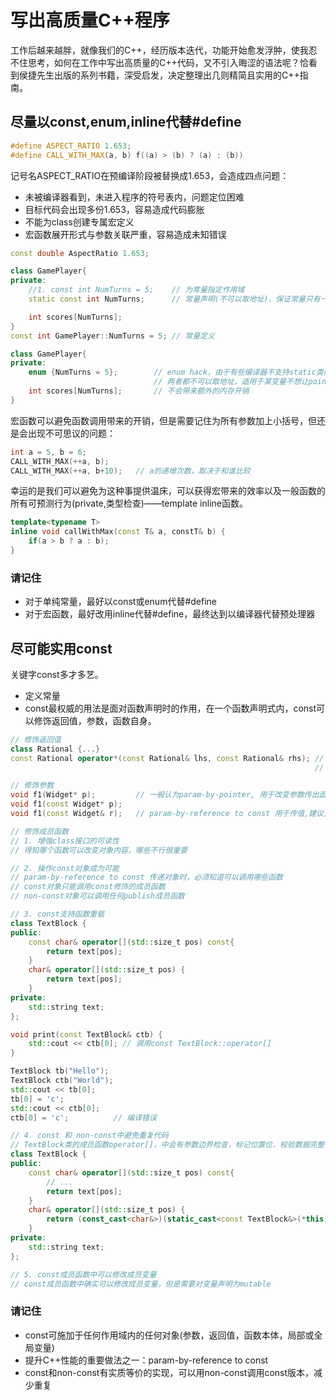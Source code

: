 # 写出高质量C++程序
工作后越来越胖，就像我们的C++，经历版本迭代，功能开始愈发浮肿，使我忍不住思考，如何在工作中写出高质量的C++代码，又不引入晦涩的语法呢？恰看到侯捷先生出版的系列书籍，深受启发，决定整理出几则精简且实用的C++指南。
## 尽量以const,enum,inline代替#define
```c++
#define ASPECT_RATIO 1.653;
#define CALL_WITH_MAX(a, b) f((a) > (b) ? (a) : (b))
```
记号名ASPECT_RATIO在预编译阶段被替换成1.653，会造成四点问题：
- 未被编译器看到，未进入程序的符号表内，问题定位困难
- 目标代码会出现多份1.653，容易造成代码膨胀
- 不能为class创建专属宏定义
- 宏函数展开形式与参数关联严重，容易造成未知错误
```c++
const double AspectRatio 1.653;
```
```c++
class GamePlayer{
private:
    //1. const int NumTurns = 5;    // 为常量指定作用域
    static const int NumTurns;      // 常量声明(不可以取地址)，保证常量只有一份实体

    int scores[NumTurns];
}
const int GamePlayer::NumTurns = 5; // 常量定义
```
```c++
class GamePlayer{
private:
    enum {NumTurns = 5};        // enum hack，由于有些编译器不支持static类内常量
                                // 两者都不可以取地址，适用于某变量不想让pointer或reference引用；
    int scores[NumTurns];       // 不会带来额外的内存开销
}
```
宏函数可以避免函数调用带来的开销，但是需要记住为所有参数加上小括号，但还是会出现不可思议的问题：
```c++
int a = 5, b = 6;
CALL_WITH_MAX(++a, b);      
CALL_WITH_MAX(++a, b+10);   // a的递增次数，取决于和谁比较
```
幸运的是我们可以避免为这种事提供温床，可以获得宏带来的效率以及一般函数的所有可预测行为(private,类型检查)——template inline函数。
```c++
template<typename T>
inline void callWithMax(const T& a, constT& b) {
    if(a > b ? a : b);
}
```
### 请记住
- 对于单纯常量，最好以const或enum代替#define
- 对于宏函数，最好改用inline代替#define，最终达到以编译器代替预处理器
## 尽可能实用const
关键字const多才多艺。
- 定义常量
- const最权威的用法是面对函数声明时的作用，在一个函数声明式内，const可以修饰返回值，参数，函数自身。
```c++ 
// 修饰返回值
class Rational {...}
const Rational operator*(const Rational& lhs, const Rational& rhs); // 避免(a * b) = c;
                                                                    // 即可以避免对函数的错误赋值或误判
```
```c++
// 修饰参数
void f1(Widget* p);         // 一般认为param-by-pointer, 用于改变参数传出函数外
void f1(const Widget* p);   
void f1(const Widget& r);   // param-by-reference to const 用于传值,建议大家函数不改变参数值时，尽量加上const，因为他是提升C++运行效率很重要的方式之一
```
```c++
// 修饰成员函数
// 1. 增强class接口的可读性
// 得知哪个函数可以改变对象内容，哪些不行很重要

// 2. 操作const对象成为可能
// param-by-reference to const 传递对象时，必须知道可以调用哪些函数
// const对象只能调用const修饰的成员函数
// non-const对象可以调用任何publish成员函数

// 3. const支持函数重载
class TextBlock {
public:
    const char& operator[](std::size_t pos) const{
        return text[pos];
    }
    char& operator[](std::size_t pos) {
        return text[pos];
    }
private:
    std::string text;
};

void print(const TextBlock& ctb) {  
    std::cout << ctb[0]; // 调用const TextBlock::operator[]
}

TextBlock tb("Hello");
TextBlock ctb("World");
std::cout << tb[0];
tb[0] = 'c';
std::cout << ctb[0];
ctb[0] = 'c';          // 编译错误

// 4. const 和 non-const中避免重复代码
// TextBlock类的成员函数operator[]，中会有参数边界检查，标记位置位，校验数据完整性等，const和non-const中都写一遍存在代码重复，解决办法是non-const调用const成员函数
class TextBlock {
public:
    const char& operator[](std::size_t pos) const{
        // ...
        return text[pos];
    }
    char& operator[](std::size_t pos) {
        return (const_cast<char&>)(static_cast<const TextBlock&>(*this));
    }
private:
    std::string text;
};

// 5. const成员函数中可以修改成员变量
// const成员函数中确实可以修改成员变量，但是需要对变量声明为mutable
```
### 请记住
- const可施加于任何作用域内的任何对象(参数，返回值，函数本体，局部或全局变量)
- 提升C++性能的重要做法之一：param-by-reference to const
- const和non-const有实质等价的实现，可以用non-const调用const版本，减少重复
   